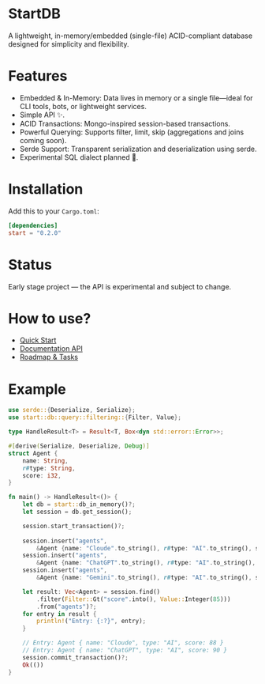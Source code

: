 # StartDB

A lightweight, in-memory/embedded (single-file) ACID-compliant database designed for simplicity and flexibility.

# Features

- Embedded & In-Memory: Data lives in memory or a single file—ideal for CLI tools, bots, or lightweight services.
- Simple API ✨.
- ACID Transactions: Mongo-inspired session-based transactions.
- Powerful Querying: Supports filter, limit, skip (aggregations and joins coming soon).
- Serde Support: Transparent serialization and deserialization using serde.
- Experimental SQL dialect planned 🧪.

# Installation

Add this to your `Cargo.toml`:
```toml
[dependencies]
start = "0.2.0"
```

# Status

Early stage project — the API is experimental and subject to change.

# How to use?

- [Quick Start](docs/QUICK_START.md)
- [Documentation API](https://docs.rs/start)
- [Roadmap & Tasks](docs/ROADMAP.md)

# Example
```rust
use serde::{Deserialize, Serialize};
use start::db::query::filtering::{Filter, Value};

type HandleResult<T> = Result<T, Box<dyn std::error::Error>>;

#[derive(Serialize, Deserialize, Debug)]
struct Agent {
    name: String,
    r#type: String,
    score: i32,
}

fn main() -> HandleResult<()> {
    let db = start::db_in_memory()?;
    let session = db.get_session();

    session.start_transaction()?;
    
    session.insert("agents", 
        &Agent {name: "Cloude".to_string(), r#type: "AI".to_string(), score: 88})?;
    session.insert("agents",
        &Agent {name: "ChatGPT".to_string(), r#type: "AI".to_string(), score: 90})?;
    session.insert("agents",
        &Agent {name: "Gemini".to_string(), r#type: "AI".to_string(), score: 85})?;

    let result: Vec<Agent> = session.find()
        .filter(Filter::Gt("score".into(), Value::Integer(85)))
        .from("agents")?;
    for entry in result {
        println!("Entry: {:?}", entry);
    }

    // Entry: Agent { name: "Cloude", type: "AI", score: 88 }
    // Entry: Agent { name: "ChatGPT", type: "AI", score: 90 }
    session.commit_transaction()?;
    Ok(())
}
```